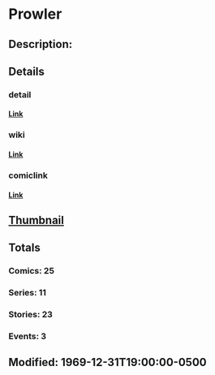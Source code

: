 # Prowler
## Description: 
## Details
### detail
#### [Link](http://marvel.com/characters/1819/prowler?utm_campaign=apiRef&utm_source=225578a89fc76f3d20fbffda5d17a88d)
### wiki
#### [Link](http://marvel.com/universe/Prowler_%28Hobie_Brown%29?utm_campaign=apiRef&utm_source=225578a89fc76f3d20fbffda5d17a88d)
### comiclink
#### [Link](http://marvel.com/comics/characters/1009507/prowler?utm_campaign=apiRef&utm_source=225578a89fc76f3d20fbffda5d17a88d)
## [Thumbnail](http://i.annihil.us/u/prod/marvel/i/mg/8/50/4c003c8acc314.jpg)
## Totals
### Comics: 25
### Series: 11
### Stories: 23
### Events: 3
## Modified: 1969-12-31T19:00:00-0500